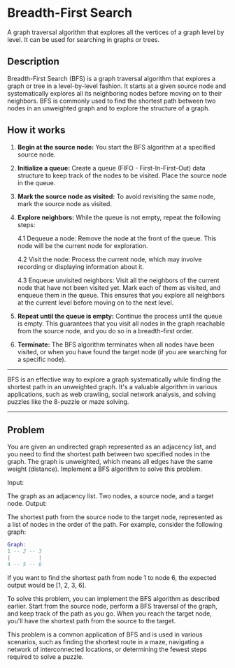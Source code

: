 # Breadth-First Search
A graph traversal algorithm that explores all the vertices of a graph level by level. It can be used for searching in graphs or trees.

## Description
Breadth-First Search (BFS) is a graph traversal algorithm that explores a graph or tree in a level-by-level fashion. It starts at a given source node and systematically explores all its neighboring nodes before moving on to their neighbors. BFS is commonly used to find the shortest path between two nodes in an unweighted graph and to explore the structure of a graph.

## How it works
1. **Begin at the source node:** You start the BFS algorithm at a specified source node.

2. **Initialize a queue:** Create a queue (FIFO - First-In-First-Out) data structure to keep track of the nodes to be visited. Place the source node in the queue.

3. **Mark the source node as visited:** To avoid revisiting the same node, mark the source node as visited.

4. **Explore neighbors:** While the queue is not empty, repeat the following steps:

   4.1 Dequeue a node: Remove the node at the front of the queue. This node will be the current node for exploration. 
   
   4.2 Visit the node: Process the current node, which may involve recording or displaying information about it. 
   
   4.3 Enqueue unvisited neighbors: Visit all the neighbors of the current node that have not been visited yet. Mark each of them as visited, and enqueue them in the queue. This ensures that you explore all neighbors at the current level before moving on to the next level.

5. **Repeat until the queue is empty:** Continue the process until the queue is empty. This guarantees that you visit all nodes in the graph reachable from the source node, and you do so in a breadth-first order.

6. **Terminate:** The BFS algorithm terminates when all nodes have been visited, or when you have found the target node (if you are searching for a specific node).

---
BFS is an effective way to explore a graph systematically while finding the shortest path in an unweighted graph. It's a valuable algorithm in various applications, such as web crawling, social network analysis, and solving puzzles like the 8-puzzle or maze solving.

---
## Problem
You are given an undirected graph represented as an adjacency list, and you need to find the shortest path between two specified nodes in the graph. The graph is unweighted, which means all edges have the same weight (distance). Implement a BFS algorithm to solve this problem.

Input:

The graph as an adjacency list.
Two nodes, a source node, and a target node.
Output:

The shortest path from the source node to the target node, represented as a list of nodes in the order of the path.
For example, consider the following graph:

```lua
Graph:
1 -- 2 -- 3
|         |
4 -- 5 -- 6
```

If you want to find the shortest path from node 1 to node 6, the expected output would be [1, 2, 3, 6].

To solve this problem, you can implement the BFS algorithm as described earlier. Start from the source node, perform a BFS traversal of the graph, and keep track of the path as you go. When you reach the target node, you'll have the shortest path from the source to the target.

This problem is a common application of BFS and is used in various scenarios, such as finding the shortest route in a maze, navigating a network of interconnected locations, or determining the fewest steps required to solve a puzzle.
